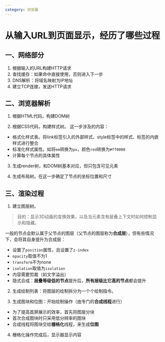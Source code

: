 ```yaml
---
category: 浏览器
---
```


# 从输入URL到页面显示，经历了哪些过程

## 一、网络部分

1. 根据输入的URL构建HTTP请求
2. 查找缓存：如果命中直接使用，否则进入下一步
3. DNS解析：将域名映射为IP地址
4. 建立TCP连接，发送HTTP请求

## 二、浏览器解析

1. 根据HTML代码，构建DOM树

2. 根据CSS代码，构建样式树。
这一步涉及的内容：
- 格式化样式表。将link标签引入的外部样式、style标签中的样式、标签的内嵌样式进行整合
- 标准化样式属性。如将`em`转换为`px`，颜色`red`转换为`#ff0000`
- 计算每个节点的具体属性

3. 生成render树，和DOM树基本对应，但只包含可见元素

4. 生成布局树。在这一步确定了节点的坐标位置和尺寸

## 三、渲染过程

1. 建立图层树。
> 目的：显示3D动画的变换效果，以及当元素含有层叠上下文时如何控制显示和隐藏。

一般的节点会默认属于父节点的图层（父节点的图层称为**合成层**），但有些情况下，会将其自身提升为合成层：
- 设置了`position`属性，且设置了`z-index`
- `opacity`取值不为1
- `transform`不为none
- `isolation`取值为`isolation`
- 内容需要剪裁（如文字溢出）
- 隐式合成：**层叠等级低的节点**提升后，**所有层级比它高的节点**都会提升

2. 生成绘制列表：将图层的绘制拆分为一个个绘制指令。

3. 生成图块和位图：开始绘制操作（由专门的**合成线程**进行）

- 为了提高首屏展示的效率，首先将图层分块
- 首次合成图块时只采用低分辨率的图块
- 合成线程将图块交给**栅格化**线程，来生成**位图**

4. 栅格化操作完成后，显示器显示内容